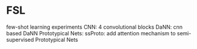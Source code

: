 # FSL
few-shot learning experiments
CNN: 4 convolutional blocks
DaNN: cnn based DaNN
Prototypical Nets:
ssProto: add attention mechanism to semi-supervised Prototypical Nets
